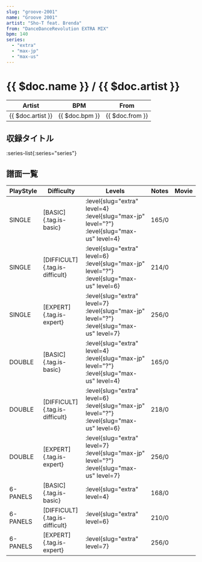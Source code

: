 ```yaml
---
slug: "groove-2001"
name: "Groove 2001"
artist: "Sho-T feat. Brenda"
from: "DanceDanceRevolution EXTRA MIX"
bpm: 140
series:
  - "extra"
  - "max-jp"
  - "max-us"
---
```


# {{ $doc.name }} / {{ $doc.artist }}

|Artist|BPM|From|
|------|---|----|
|{{ $doc.artist }}|{{ $doc.bpm }}|{{ $doc.from }}|

## 収録タイトル

:series-list{:series="series"}

## 譜面一覧

|PlayStyle|Difficulty|Levels|Notes|Movie|
|---------|----------|------|-----|-----|
|SINGLE|[BASIC]{.tag.is-basic}|:level{slug="extra" level=4} :level{slug="max-jp" level="?"} :level{slug="max-us" level=4}|165/0||
|SINGLE|[DIFFICULT]{.tag.is-difficult}|:level{slug="extra" level=6} :level{slug="max-jp" level="?"} :level{slug="max-us" level=6}|214/0||
|SINGLE|[EXPERT]{.tag.is-expert}|:level{slug="extra" level=7} :level{slug="max-jp" level="?"} :level{slug="max-us" level=7}|256/0||
|DOUBLE|[BASIC]{.tag.is-basic}|:level{slug="extra" level=4} :level{slug="max-jp" level="?"} :level{slug="max-us" level=4}|165/0||
|DOUBLE|[DIFFICULT]{.tag.is-difficult}|:level{slug="extra" level=6} :level{slug="max-jp" level="?"} :level{slug="max-us" level=6}|218/0||
|DOUBLE|[EXPERT]{.tag.is-expert}|:level{slug="extra" level=7} :level{slug="max-jp" level="?"} :level{slug="max-us" level=7}|256/0||
|6-PANELS|[BASIC]{.tag.is-basic}|:level{slug="extra" level=4}|168/0||
|6-PANELS|[DIFFICULT]{.tag.is-difficult}|:level{slug="extra" level=6}|210/0||
|6-PANELS|[EXPERT]{.tag.is-expert}|:level{slug="extra" level=7}|256/0||
